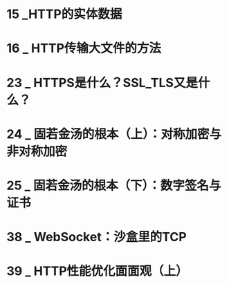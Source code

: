 # 15 _HTTP的实体数据

# 16 _ HTTP传输大文件的方法

# 23 _ HTTPS是什么？SSL_TLS又是什么？

# 24 _ 固若金汤的根本（上）：对称加密与非对称加密

# 25 _ 固若金汤的根本（下）：数字签名与证书

# 38 _ WebSocket：沙盒里的TCP

# 39 _ HTTP性能优化面面观（上）